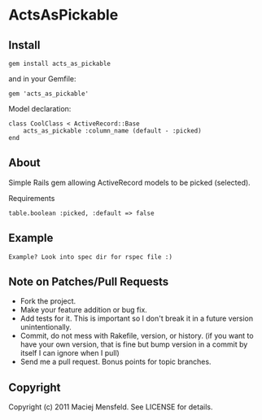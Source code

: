 # ActsAsPickable
## Install

    gem install acts_as_pickable

and in your Gemfile:
    
    gem 'acts_as_pickable'

Model declaration:

    class CoolClass < ActiveRecord::Base
        acts_as_pickable :column_name (default - :picked)
    end    

## About

Simple Rails gem allowing ActiveRecord models to be picked (selected).

Requirements

    table.boolean :picked, :default => false

## Example

    Example? Look into spec dir for rspec file :)    

## Note on Patches/Pull Requests
 
* Fork the project.
* Make your feature addition or bug fix.
* Add tests for it. This is important so I don't break it in a future version unintentionally.
* Commit, do not mess with Rakefile, version, or history.
  (if you want to have your own version, that is fine but bump version in a commit by itself I can ignore when I pull)
* Send me a pull request. Bonus points for topic branches.

## Copyright

Copyright (c) 2011 Maciej Mensfeld. See LICENSE for details.
